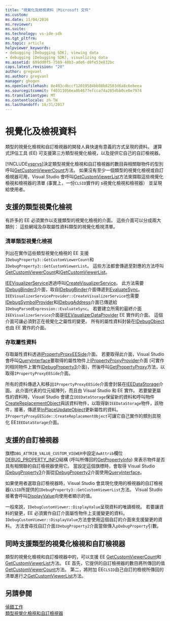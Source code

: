 ```yaml
---
title: "視覺化及檢視資料 |Microsoft 文件"
ms.custom: 
ms.date: 11/04/2016
ms.reviewer: 
ms.suite: 
ms.technology: vs-ide-sdk
ms.tgt_pltfrm: 
ms.topic: article
helpviewer_keywords:
- debugging [Debugging SDK], viewing data
- debugging [Debugging SDK], visualizing data
ms.assetid: 699dd0f5-7569-40b3-ade6-d0fe53e832bc
caps.latest.revision: "20"
author: gregvanl
ms.author: gregvanl
manager: ghogen
ms.openlocfilehash: 8e493cdbccf12019584bb08b82503d6a8c6ebeea
ms.sourcegitcommit: f40311056ea0b4677efcca74a285dbb0ce0e7974
ms.translationtype: MT
ms.contentlocale: zh-TW
ms.lasthandoff: 10/31/2017
---
```

# <a name="visualizing-and-viewing-data"></a>視覺化及檢視資料
類型的視覺化檢視和自訂檢視器的開發人員快速有意義的方式呈現的資料。 運算式評估工具 (EE) 可支援第三方類型視覺化檢視，以及提供它自己的自訂檢視器。  
  
 [!INCLUDE[vsprvs](../../code-quality/includes/vsprvs_md.md)]決定類型視覺化檢視和自訂檢視器的數目與相關聯物件的型別呼叫[GetCustomViewerCount](../../extensibility/debugger/reference/idebugproperty3-getcustomviewercount.md)方法。 如果沒有至少一個類型的視覺化檢視或自訂檢視器可用，Visual Studio 會呼叫[GetCustomViewerList](../../extensibility/debugger/reference/idebugproperty3-getcustomviewerlist.md)方法來擷取這些視覺化檢視和檢視器的清單 (事實上，一份`CLSID`實作的 s視覺化檢視和檢視器） 並呈現給使用者。  
  
## <a name="supporting-type-visualizers"></a>支援的類型視覺化檢視  
 有許多的 EE 必須實作以支援類型的視覺化檢視的介面。 這些介面可以分成兩大類別： 這些網域及存取屬性資料類型的視覺化檢視清單。  
  
### <a name="listing-type-visualizers"></a>清單類型視覺化檢視  
 列出在實作這些類型視覺化檢視的 EE 支援`IDebugProperty3::GetCustomViewerCount`和`IDebugProperty3::GetCustomViewerList`。 這些方法都會傳遞至對應的方法呼叫[GetCustomViewerCount](../../extensibility/debugger/reference/ieevisualizerservice-getcustomviewercount.md)和[GetCustomViewerList](../../extensibility/debugger/reference/ieevisualizerservice-getcustomviewerlist.md)。  
  
 [IEEVisualizerService](../../extensibility/debugger/reference/ieevisualizerservice.md)透過呼叫[CreateVisualizerService](../../extensibility/debugger/reference/ieevisualizerserviceprovider-createvisualizerservice.md)。 此方法需要[IDebugBinder3](../../extensibility/debugger/reference/idebugbinder3.md)介面，取自[IDebugBinder](../../extensibility/debugger/reference/idebugbinder.md)介面傳遞到[EvaluateSync](../../extensibility/debugger/reference/idebugparsedexpression-evaluatesync.md)。 `IEEVisualizerServiceProvider::CreateVisualizerService`也需要[IDebugSymbolProvider](../../extensibility/debugger/reference/idebugsymbolprovider.md)和[IDebugAddress](../../extensibility/debugger/reference/idebugaddress.md)介面已傳遞給`IDebugParsedExpression::EvaluateSync`。 若要建立所需的最終介面`IEEVisualizerService`介面是[IEEVisualizerDataProvider](../../extensibility/debugger/reference/ieevisualizerdataprovider.md) EE 實作的介面。 這個介面可讓必須對正在視覺化之屬性的變更。 所有的屬性資料封裝在[IDebugObject](../../extensibility/debugger/reference/idebugobject.md)也由 EE 實作的介面。  
  
### <a name="accessing-property-data"></a>存取屬性資料  
 存取屬性資料透過[IPropertyProxyEESide](../../extensibility/debugger/reference/ipropertyproxyeeside.md)介面。 若要取得此介面，Visual Studio 會呼叫[QueryInterface](/cpp/atl/queryinterface)要取得的屬性物件上[IPropertyProxyProvider](../../extensibility/debugger/reference/ipropertyproxyprovider.md)介面 (可實作的相同物件上實作[IDebugProperty3](../../extensibility/debugger/reference/idebugproperty3.md)介面)，然後呼叫[GetPropertyProxy](../../extensibility/debugger/reference/ipropertyproxyprovider-getpropertyproxy.md)方法，以取得`IPropertyProxyEESide`介面。  
  
 所有的資料傳遞入和移出`IPropertyProxyEESide`介面會封裝在[IEEDataStorage](../../extensibility/debugger/reference/ieedatastorage.md)介面。 此介面代表的位元組陣列，而且由 Visual Studio 和 EE 實作。 若要變更屬性的資料時，Visual Studio 會建立`IEEDataStorage`保留新的資料和呼叫物件[CreateReplacementObject](../../extensibility/debugger/reference/ipropertyproxyeeside-createreplacementobject.md)與該資料物件，以取得新`IEEDataStorage`物件，該物件，接著，傳遞至[InPlaceUpdateObject](../../extensibility/debugger/reference/ipropertyproxyeeside-inplaceupdateobject.md)更新屬性的資料。 `IPropertyProxyEESide::CreateReplacementObject`可讓它自己實作的類別具現化 EE`IEEDataStorage`介面。  
  
## <a name="supporting-custom-viewers"></a>支援的自訂檢視器  
 旗標`DBG_ATTRIB_VALUE_CUSTOM_VIEWER`中設定`dwAttrib`欄位[DEBUG_PROPERTY_INFO](../../extensibility/debugger/reference/debug-property-info.md)結構 (呼叫所傳回的[GetPropertyInfo](../../extensibility/debugger/reference/idebugproperty2-getpropertyinfo.md)) 來表示物件是否具有相關聯的自訂檢視器使用它。 當設定這個旗標時，會取得 Visual Studio [IDebugProperty3](../../extensibility/debugger/reference/idebugproperty3.md)介面從[IDebugProperty2](../../extensibility/debugger/reference/idebugproperty2.md)介面使用[QueryInterface](/cpp/atl/queryinterface)。  
  
 如果使用者選取自訂檢視器時，Visual Studio 會具現化使用的檢視器的自訂檢視器`CLSID`所提供的`IDebugProperty3::GetCustomViewerList`方法。 Visual Studio 接著會呼叫[DisplayValue](../../extensibility/debugger/reference/idebugcustomviewer-displayvalue.md)向使用者顯示的值。  
  
 一般來說，`IDebugCustomViewer::DisplayValue`呈現資料的唯讀檢視。 若要讓資料的變更，EE 必須實作自訂介面屬性物件上支援變更的資料。 `IDebugCustomViewer::DisplayValue`方法會使用這個自訂的介面來支援變更的資料。 方法會尋找自訂介面`IDebugProperty2`介面當做傳入`pDebugProperty`引數。  
  
## <a name="supporting-both-type-visualizers-and-custom-viewers"></a>同時支援類型的視覺化檢視和自訂檢視器  
 類型的視覺化檢視和自訂檢視器中的，可以支援 EE [GetCustomViewerCount](../../extensibility/debugger/reference/idebugproperty3-getcustomviewercount.md)和[GetCustomViewerList](../../extensibility/debugger/reference/idebugproperty3-getcustomviewerlist.md)方法。 EE 首先，它提供的自訂檢視器的數目將所傳回的值[GetCustomViewerCount](../../extensibility/debugger/reference/ieevisualizerservice-getcustomviewercount.md)方法。 第二，將附加 EE`CLSID`自己自訂的檢視所傳回的清單進行之[GetCustomViewerList](../../extensibility/debugger/reference/ieevisualizerservice-getcustomviewerlist.md)方法。  
  
## <a name="see-also"></a>另請參閱  
 [偵錯工作](../../extensibility/debugger/debugging-tasks.md)   
 [類型視覺化檢視和自訂檢視器](../../extensibility/debugger/type-visualizer-and-custom-viewer.md)